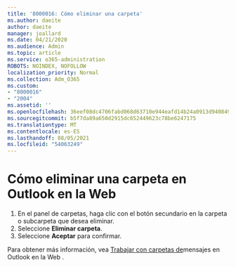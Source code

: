 ```yaml
---
title: '8000016: Cómo eliminar una carpeta'
ms.author: daeite
author: daeite
manager: joallard
ms.date: 04/21/2020
ms.audience: Admin
ms.topic: article
ms.service: o365-administration
ROBOTS: NOINDEX, NOFOLLOW
localization_priority: Normal
ms.collection: Adm_O365
ms.custom:
- "8000016"
- "2004"
ms.assetid: ''
ms.openlocfilehash: 36eef08dc4706fabd068d63710e944eafd14b24a0913d9408496cffd2d0b0ca0
ms.sourcegitcommit: b5f7da89a650d2915dc652449623c78be6247175
ms.translationtype: MT
ms.contentlocale: es-ES
ms.lasthandoff: 08/05/2021
ms.locfileid: "54063249"
---
```

# <a name="how-to-delete-a-folder-in-outlook-on-the-web"></a>Cómo eliminar una carpeta en Outlook en la Web

1. En el panel de carpetas, haga clic con el botón secundario en la carpeta o subcarpeta que desea eliminar.
2. Seleccione **Eliminar carpeta**.
3. Seleccione **Aceptar** para confirmar.

Para obtener más información, vea [Trabajar con carpetas de](https://support.office.com/article/ae0f10d6-54e7-4f29-acd3-78cdc3fdcb9f)mensajes en Outlook en la Web .

